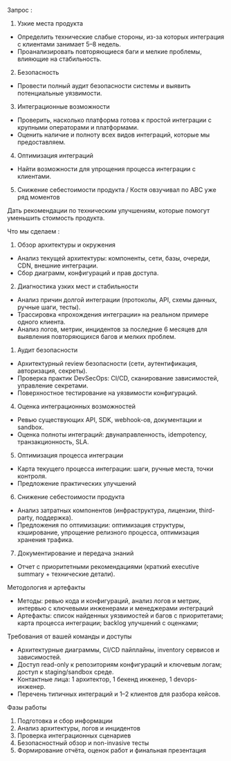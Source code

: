 Запрос : 
1) Узкие места продукта
- Определить технические слабые стороны, из-за которых интеграция с клиентами занимает 5–8 недель.
- Проанализировать повторяющиеся баги и мелкие проблемы, влияющие на стабильность.
2) Безопасность
- Провести полный аудит безопасности системы и выявить потенциальные уязвимости.
3) Интеграционные возможности
- Проверить, насколько платформа готова к простой интеграции с крупными операторами и платформами.
- Оценить наличие и полноту всех видов интеграций, которые мы предоставляем.
4) Оптимизация интеграций
- Найти возможности для упрощения процесса интеграции с клиентами.
5) Снижение себестоимости продукта / Костя овзучивал по АВС уже ряд моментов

Дать рекомендации по техническим улучшениям, которые помогут уменьшить стоимость продукта.



Что мы сделаем : 
1. Обзор архитектуры и окружения
- Анализ текущей архитектуры: компоненты, сети, базы, очереди, CDN, внешние интеграции.  
- Сбор диаграмм, конфигураций и прав доступа.

2. Диагностика узких мест и стабильности
- Анализ причин долгой интеграции (протоколы, API, схемы данных, ручные шаги, тесты).  
- Трассировка «прохождения интеграции» на реальном примере одного клиента.  
- Анализ логов, метрик, инцидентов за последние 6 месяцев для выявления повторяющихся багов и мелких проблем.

1. Аудит безопасности
- Архитектурный review безопасности (сети, аутентификация, авторизация, секреты).  
- Проверка практик DevSecOps: CI/CD, сканирование зависимостей, управление секретами.  
- Поверхностное тестирование на уязвимости конфигураций.  

4. Оценка интеграционных возможностей
- Ревью существующих API, SDK, webhook-ов, документации и sandbox.  
- Оценка полноты интеграций: двунаправленность, idempotency, транзакционность, SLA.

5. Оптимизация процесса интеграции
- Карта текущего процесса интеграции: шаги, ручные места, точки контроля.  
- Предложение практических улучшений

6. Снижение себестоимости продукта
- Анализ затратных компонентов (инфраструктура, лицензии, third-party, поддержка).  
- Предложения по оптимизации: оптимизация структуры, кэширование, упрощение релизного процесса, оптимизация хранения трафика.  

7. Документирование и передача знаний
- Отчет с приоритетными рекомендациями (краткий executive summary + технические детали).  




Методология и артефакты
- Методы: ревью кода и конфигураций, анализ логов и метрик, интервью с  ключевыми инженерами и менеджерами интеграций
- Артефакты: список найденных уязвимостей и багов с приоритетами; карта процесса интеграции; backlog улучшений с оценками; 

Требования от вашей команды и доступы
- Архитектурные диаграммы, CI/CD пайплайны, inventory сервисов и зависимостей.  
- Доступ read-only к репозиториям конфигураций и ключевым логам; доступ к staging/sandbox среде.  
- Контактные лица: 1 архитектор, 1 бекенд инженер, 1 devops-инженер.  
- Перечень типичных интеграций и 1–2 клиентов для разбора кейсов.

Фазы работы
1. Подготовка и сбор информации 
2. Анализ архитектуры, логов и инцидентов 
3. Проверка интеграционных сценариев 
4. Безопасностный обзор и non-invasive тесты 
5. Формирование отчёта, оценок работ и финальная презентация 
